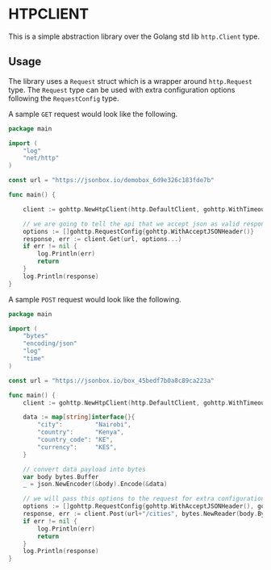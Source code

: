 # HTPCLIENT

This is a simple abstraction library over the Golang std lib `http.Client` type.

## Usage
The library uses a `Request` struct which is a wrapper around `http.Request` type. The `Request` type can be used with
extra configuration options following the `RequestConfig` type.

A sample `GET` request would look like the following.

```go
package main

import (
    "log"
    "net/http"
)

const url = "https://jsonbox.io/demobox_6d9e326c183fde7b"

func main() {

    client := gohttp.NewHtpClient(http.DefaultClient, gohttp.WithTimeout(30*time.Second))    

    // we are going to tell the api that we accept json as valid response
    options := []gohttp.RequestConfig{gohttp.WithAcceptJSONHeader()}
    response, err := client.Get(url, options...)
    if err != nil {
        log.Println(err)
        return
    }
    log.Println(response)
}
```

A sample `POST` request would look like the following.

```go
package main

import (
    "bytes"
    "encoding/json"
    "log"
    "time"
)

const url = "https://jsonbox.io/box_45bedf7b0a8c89ca223a"

func main() {
    client := gohttp.NewHtpClient(http.DefaultClient, gohttp.WithTimeout(30*time.Second))

	data := map[string]interface{}{
		"city":         "Nairobi",
		"country":      "Kenya",
		"country_code": "KE",
		"currency":     "KES",
	}

	// convert data payload into bytes
	var body bytes.Buffer
	_ = json.NewEncoder(&body).Encode(&data)

	// we will pass this options to the request for extra configuration before the request is sent
	options := []gohttp.RequestConfig{gohttp.WithAcceptJSONHeader(), gohttp.WithContentTypeJSONHeader()}
	response, err := client.Post(url+"/cities", bytes.NewReader(body.Bytes()), options...)
	if err != nil {
		log.Println(err)
		return
	}
    log.Println(response)
}
```